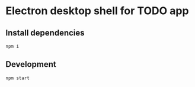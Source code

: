 # Electron desktop shell for TODO app

## Install dependencies

`npm i`

## Development

`npm start`
